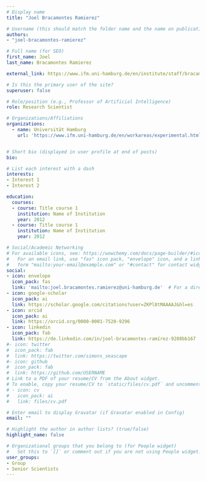 ```yaml
---
# Display name
title: "Joel Bracamontes Ramierez"

# Username (this should match the folder name and the name on publications)
authors:
- "joel-bracamontes-ramierez"

# Full name (for SEO)
first_name: Joel
last_name: Bracamontes Ramierez

external_link: https://www.ifm.uni-hamburg.de/en/institute/staff/bracamontes.html  

# Is this the primary user of the site?
superuser: false

# Role/position (e.g., Professor of Artificial Intelligence)
role: Research Scientist

# Organizations/Affiliations
organizations:
  - name: Universität Hamburg
    url: 'https://www.ifm.uni-hamburg.de/en/workareas/experimental.html'


# Short bio (displayed in user profile at end of posts)
bio: 

# List each interest with a dash
interests:
- Interest 1
- Interest 2

education:
  courses:
  - course: Title course 1
    institution: Name of Institution
    year: 2012
  - course: Title course 1
    institution: Name of Institution
    year: 2012

# Social/Academic Networking
# For available icons, see: https://wowchemy.com/docs/page-builder/#icons
#   For an email link, use "fas" icon pack, "envelope" icon, and a link in the
#   form "mailto:your-email@example.com" or "#contact" for contact widget.
social:
- icon: envelope
  icon_pack: fas
  link: 'mailto:joel.bracamontes.ramierez@uni-hamburg.de'  # For a direct email link, use "mailto:test@example.org".
- icon: google-scholar
  icon_pack: ai
  link: https://scholar.google.com/citations?user=ZKPl8tMAAAAJ&hl=es
- icon: orcid
  icon_pack: ai
  link: https://orcid.org/0000-0001-7520-9296
- icon: linkedin 
  icon_pack: fab
  link: https://de.linkedin.com/in/joel-bracamontes-ramírez-9280bb167
#- icon: twitter
#  icon_pack: fab
#  link: https://twitter.com/simons_seascape
#- icon: github
#  icon_pack: fab
#  link: https://github.com/USERNAME
# Link to a PDF of your resume/CV from the About widget.
# To enable, copy your resume/CV to `static/files/cv.pdf` and uncomment the lines below.
# - icon: cv
#   icon_pack: ai
#   link: files/cv.pdf

# Enter email to display Gravatar (if Gravatar enabled in Config)
email: ""

# Highlight the author in author lists? (true/false)
highlight_name: false

# Organizational groups that you belong to (for People widget)
#   Set this to `[]` or comment out if you are not using People widget.
user_groups:
- Group
- Senior Scientists
---
```

